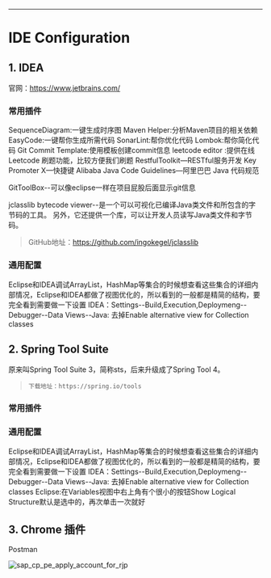 ------

# IDE Configuration

## 1. IDEA

官网：https://www.jetbrains.com/

### 常用插件

SequenceDiagram:一键生成时序图
Maven Helper:分析Maven项目的相关依赖
EasyCode:一键帮你生成所需代码
SonarLint:帮你优化代码
Lombok:帮你简化代码
Git Commit Template:使用模板创建commit信息
leetcode editor :提供在线 Leetcode 刷题功能，比较方便我们刷题
RestfulToolkit—RESTful服务开发
Key Promoter X—快捷键
Alibaba Java Code Guidelines—阿里巴巴 Java 代码规范

GitToolBox--可以像eclipse一样在项目屁股后面显示git信息

jclasslib bytecode viewer--是一个可以可视化已编译Java类文件和所包含的字节码的工具。 另外，它还提供一个库，可以让开发人员读写Java类文件和字节码。

> GitHub地址：https://github.com/ingokegel/jclasslib

### 通用配置

Eclipse和IDEA调试ArrayList，HashMap等集合的时候想查看这些集合的详细内部情况，Eclipse和IDEA都做了视图优化的，所以看到的一般都是精简的结构，要完全看到需要做一下设置
IDEA：Settings--Build,Execution,Deploymeng--Debugger--Data Views--Java:
去掉Enable alternative view for Collection classes

## 2. Spring Tool Suite

原来叫Spring Tool Suite 3，简称sts，后来升级成了Spring Tool 4。

> ```
> 下载地址：https://spring.io/tools
> ```

### 常用插件

### 通用配置

Eclipse和IDEA调试ArrayList，HashMap等集合的时候想查看这些集合的详细内部情况，Eclipse和IDEA都做了视图优化的，所以看到的一般都是精简的结构，要完全看到需要做一下设置
IDEA：Settings--Build,Execution,Deploymeng--Debugger--Data Views--Java:
去掉Enable alternative view for Collection classes
Eclipse:在Variables视图中右上角有个很小的按钮Show Logical Structure默认是选中的，再次单击一次就好

## 3. Chrome 插件

Postman

![sap_cp_pe_apply_account_for_rjp](./../images/chrome_extetion_postman.png)

